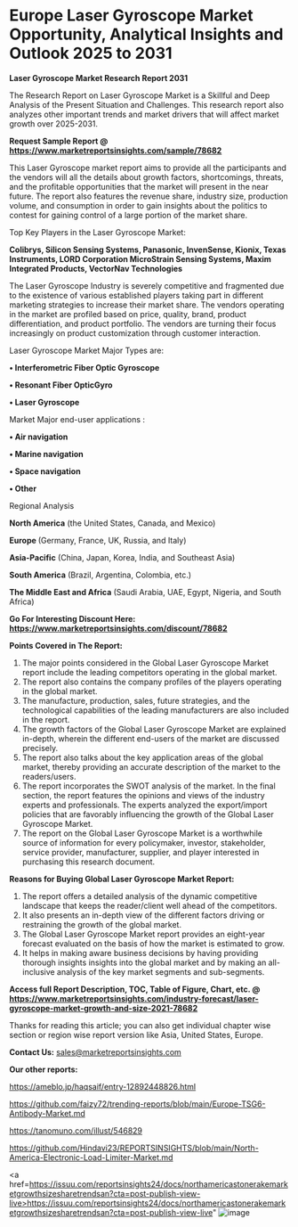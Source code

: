# Europe Laser Gyroscope Market Opportunity, Analytical Insights and Outlook 2025 to 2031

<strong>Laser Gyroscope Market Research Report 2031</strong>

The Research Report on Laser Gyroscope Market is a Skillful and Deep Analysis of the Present Situation and Challenges. This research report also analyzes other important trends and market drivers that will affect market growth over 2025-2031.

<strong>Request Sample Report @ <a href=https://www.marketreportsinsights.com/sample/78682>https://www.marketreportsinsights.com/sample/78682</a></strong>

This Laser Gyroscope market report aims to provide all the participants and the vendors will all the details about growth factors, shortcomings, threats, and the profitable opportunities that the market will present in the near future. The report also features the revenue share, industry size, production volume, and consumption in order to gain insights about the politics to contest for gaining control of a large portion of the market share.

Top Key Players in the Laser Gyroscope Market:

<strong>Colibrys, Silicon Sensing Systems, Panasonic, InvenSense, Kionix, Texas Instruments, LORD Corporation MicroStrain Sensing Systems, Maxim Integrated Products, VectorNav Technologies</strong>

The Laser Gyroscope Industry is severely competitive and fragmented due to the existence of various established players taking part in different marketing strategies to increase their market share. The vendors operating in the market are profiled based on price, quality, brand, product differentiation, and product portfolio. The vendors are turning their focus increasingly on product customization through customer interaction.

Laser Gyroscope Market Major Types are:

<strong>• Interferometric Fiber Optic Gyroscope

• Resonant Fiber OpticGyro

• Laser Gyroscope</strong>

Market Major end-user applications :

<strong>• Air navigation

• Marine navigation

• Space navigation

• Other </strong>

Regional Analysis

</u><strong><b>North America</b></strong> (the United States, Canada, and Mexico)

<strong><b>Europe </b></strong>(Germany, France, UK, Russia, and Italy)

<strong><b>Asia-Pacific</b></strong> (China, Japan, Korea, India, and Southeast Asia)

<strong><b>South America</b></strong> (Brazil, Argentina, Colombia, etc.)

<strong><b>The Middle East and Africa</b></strong> (Saudi Arabia, UAE, Egypt, Nigeria, and South Africa)

<strong>Go For Interesting Discount Here: <a href=https://www.marketreportsinsights.com/discount/78682>https://www.marketreportsinsights.com/discount/78682</a></strong>

<strong>Points Covered in The Report:</strong>
<ol>
  <li>The major points considered in the Global Laser Gyroscope Market report include the leading competitors operating in the global market.</li>
  <li>The report also contains the company profiles of the players operating in the global market.</li>
  <li>The manufacture, production, sales, future strategies, and the technological capabilities of the leading manufacturers are also included in the report.</li>
  <li>The growth factors of the Global Laser Gyroscope Market are explained in-depth, wherein the different end-users of the market are discussed precisely.</li>
  <li>The report also talks about the key application areas of the global market, thereby providing an accurate description of the market to the readers/users.</li>
  <li>The report incorporates the SWOT analysis of the market. In the final section, the report features the opinions and views of the industry experts and professionals. The experts analyzed the export/import policies that are favorably influencing the growth of the Global Laser Gyroscope Market.</li>
  <li>The report on the Global Laser Gyroscope Market is a worthwhile source of information for every policymaker, investor, stakeholder, service provider, manufacturer, supplier, and player interested in purchasing this research document.</li>
</ol>
<strong>Reasons for Buying Global Laser Gyroscope Market Report:</strong>

<ol>
  <li>The report offers a detailed analysis of the dynamic competitive landscape that keeps the reader/client well ahead of the competitors.</li>
  <li>It also presents an in-depth view of the different factors driving or restraining the growth of the global market.</li>
  <li>The Global Laser Gyroscope Market report provides an eight-year forecast evaluated on the basis of how the market is estimated to grow.</li>
  <li>It helps in making aware business decisions by having providing thorough insights insights into the global market and by making an all-inclusive analysis of the key market segments and sub-segments.</li>
</ol>
<strong>Access full Report Description, TOC, Table of Figure, Chart, etc. @ <a href=https://www.marketreportsinsights.com/industry-forecast/laser-gyroscope-market-growth-and-size-2021-78682>https://www.marketreportsinsights.com/industry-forecast/laser-gyroscope-market-growth-and-size-2021-78682</a></strong>


Thanks for reading this article; you can also get individual chapter wise section or region wise report version like Asia, United States, Europe.

<strong>Contact Us:</strong>
sales@marketreportsinsights.com

<strong>Our other reports:</strong>

<a href=https://ameblo.jp/haqsaif/entry-12892448826.html>https://ameblo.jp/haqsaif/entry-12892448826.html</a>

<a href=https://github.com/faizy72/trending-reports/blob/main/Europe-TSG6-Antibody-Market.md>https://github.com/faizy72/trending-reports/blob/main/Europe-TSG6-Antibody-Market.md</a>

<a href=https://tanomuno.com/illust/546829>https://tanomuno.com/illust/546829</a>

<a href=https://github.com/Hindavi23/REPORTSINSIGHTS/blob/main/North-America-Electronic-Load-Limiter-Market.md>https://github.com/Hindavi23/REPORTSINSIGHTS/blob/main/North-America-Electronic-Load-Limiter-Market.md</a>

<a href=https://issuu.com/reportsinsights24/docs/northamericastonerakemarketgrowthsizesharetrendsan?cta=post-publish-view-live>https://issuu.com/reportsinsights24/docs/northamericastonerakemarketgrowthsizesharetrendsan?cta=post-publish-view-live</a>"
![image](https://github.com/user-attachments/assets/d4f3cc90-7069-46af-8d0a-b46fc58995ec)
